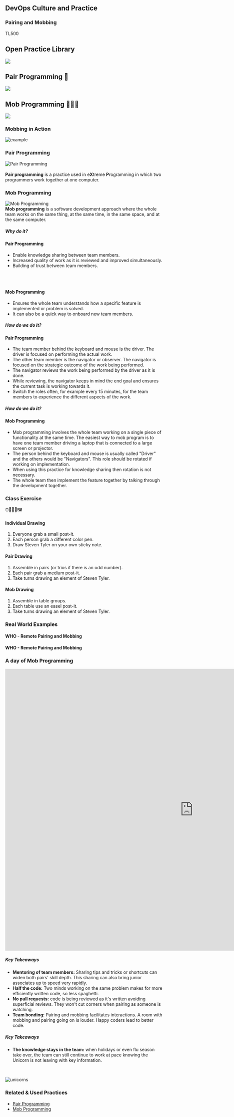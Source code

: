 <!-- .slide: data-background-image="images/RH_NewBrand_Background.png" -->
## DevOps Culture and Practice <!-- {.element: class="course-title"} -->
### Pairing and Mobbing <!-- {.element: class="title-color"} -->
TL500 <!-- {.element: class="title-color"} -->



<!-- .slide: data-background-size="stretch" data-background-image="images/opl-logo.png", class="white-style" -->
<div class="r-stack">
<div class="fragment fade-out " data-fragment-index="0" >
  <h2>Open Practice Library</h2>
  <img src="images/opl-complete.png">
</div>
<div class="fragment fade-in-then-out" data-fragment-index="0" >
  <h2>Pair Programming 👬</h2>
  <a target="_blank" href="https://openpracticelibrary.com/practice/pair-programming/">
  <img src="images/opl-foundation.png">
  </a>
</div>
<div class="fragment" data-fragment-index="1" >
  <h2>Mob Programming 👭👫👬</h2>
  <a target="_blank" href="https://openpracticelibrary.com/practice/mob-programming/">
  <img src="images/opl-foundation.png">
  </a>
</div>
</div>



### Mobbing in Action
![example](images/pairing-and-mobbing/example-mob.jpg)



### Pair Programming
![Pair Programming](images/pairing-and-mobbing/coaching-coders-coding.jpg) <!-- {.element: class="inline-image"} -->
</br>
</br>
**Pair programming** is a practice used in e**X**treme **P**rogramming in which
two programmers work together at one computer.



### Mob Programming
![Mob Programming](images/pairing-and-mobbing/chairs-developer-development.jpg) <!-- {.element: class="inline-image"} -->
</br>
**Mob programming** is a software development approach where the whole team
works on the same thing, at the same time, in the same space, and at the same
computer.



##### Why do it?
#### Pair Programming
* Enable knowledge sharing between team members.
* Increased quality of work as it is reviewed and improved simultaneously.
* Building of trust between team members.
</br>
</br>

#### Mob Programming
* Ensures the whole team understands how a specific feature is implemented or problem is solved. 
* It can also be a quick way to onboard new team members.



##### How do we do it?
#### Pair Programming
* The team member behind the keyboard and mouse is the driver. The driver is focused on performing the actual work.
* The other team member is the navigator or observer. The navigator is focused on the strategic outcome of the work being performed.
* The navigator reviews the work being performed by the driver as it is done.
* While reviewing, the navigator keeps in mind the end goal and ensures the current task is working towards it.
* Switch the roles often, for example every 15 minutes, for the team members to experience the different aspects of the work.



##### How do we do it?
#### Mob Programming
* Mob programming involves the whole team working on a single piece of functionality at the same time. The easiest way to mob program is to have one team member driving a laptop that is connected to a large screen or projector.
* The person behind the keyboard and mouse is usually called "Driver" and the others would be "Navigators". This role should be rotated if working on implementation.
* When using this practice for knowledge sharing then rotation is not necessary.
* The whole team then implement the feature together by talking through the development together.




### Class Exercise
⏰🎨👨‍🎨🖼



#### Individual Drawing

1. Everyone grab a small post-it.
2. Each person grab a different color pen.
3. Draw Steven Tyler on your own sticky note.



#### Pair Drawing

1. Assemble in pairs (or trios if there is an odd number).
2. Each pair grab a medium post-it.
3. Take turns drawing an element of Steven Tyler.



#### Mob Drawing

1. Assemble in table groups.
2. Each table use an easel post-it.
3. Take turns drawing an element of Steven Tyler.



### Real World Examples



#### WHO - Remote Pairing and Mobbing <!-- .element: class="title-bottom-left" -->
<!-- .slide: data-background-size="contain" data-background-image="images/pairing-and-mobbing/example-who-2.png", class="white-style" -->



#### WHO - Remote Pairing and Mobbing <!-- .element: class="title-bottom-left" -->
<!-- .slide: data-background-size="contain" data-background-image="images/pairing-and-mobbing/pair-and-mob-1.png", class="white-style" -->



### A day of Mob Programming
<iframe width="1200" height="900" src="https://www.youtube.com/embed/dVqUcNKVbYg" frameborder="0" allow="accelerometer; autoplay; encrypted-media; gyroscope" allowfullscreen></iframe>



##### Key Takeaways
- **Mentoring of team members:** Sharing tips and tricks or shortcuts can widen both pairs' skill depth. This sharing can also bring junior associates up to speed very rapidly.
- **Half the code:** Two minds working on the same problem makes for more efficiently written code, so less spaghetti.
- **No pull requests:** code is being reviewed as it's written avoiding superficial reviews. They won't cut corners when pairing as someone is watching.
- **Team bonding:** Pairing and mobbing facilitates interactions. A room with mobbing and pairing going on is louder. Happy coders lead to better code.



##### Key Takeaways
- **The knowledge stays in the team:**  when holidays or even flu season take over, the team can still continue to work at pace knowing the Unicorn is not leaving with key information.
</br>

![unicorns](images/pairing-and-mobbing/unicorns.jpg)<!-- {.element: class="image-no-shadow"} -->



<!-- .slide: data-background-image="images/chef-background.png", class="white-style" -->
### Related & Used Practices
- [Pair Programming](https://openpracticelibrary.com/practice/pair-programming/)
- [Mob Programming](https://openpracticelibrary.com/practice/mob-programming/)

